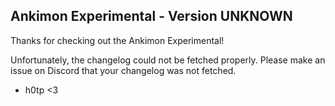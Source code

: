 ## Ankimon Experimental - Version UNKNOWN

Thanks for checking out the Ankimon Experimental! 

Unfortunately, the changelog could not be fetched properly. Please make an issue on Discord that your changelog was not fetched.

- h0tp <3